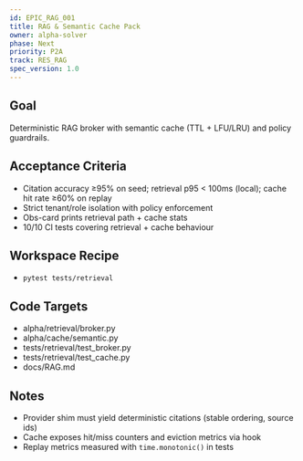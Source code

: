 ```yaml
---
id: EPIC_RAG_001
title: RAG & Semantic Cache Pack
owner: alpha-solver
phase: Next
priority: P2A
track: RES_RAG
spec_version: 1.0
---
```

## Goal
Deterministic RAG broker with semantic cache (TTL + LFU/LRU) and policy guardrails.

## Acceptance Criteria
- Citation accuracy ≥95% on seed; retrieval p95 < 100ms (local); cache hit rate ≥60% on replay
- Strict tenant/role isolation with policy enforcement
- Obs-card prints retrieval path + cache stats
- 10/10 CI tests covering retrieval + cache behaviour

## Workspace Recipe
- `pytest tests/retrieval`

## Code Targets
- alpha/retrieval/broker.py
- alpha/cache/semantic.py
- tests/retrieval/test_broker.py
- tests/retrieval/test_cache.py
- docs/RAG.md

## Notes
- Provider shim must yield deterministic citations (stable ordering, source ids)
- Cache exposes hit/miss counters and eviction metrics via hook
- Replay metrics measured with `time.monotonic()` in tests
